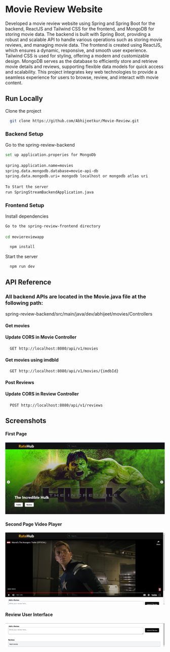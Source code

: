 
# Movie Review Website

Developed a movie review website using Spring and Spring Boot for the backend, ReactJS and Tailwind CSS for the frontend, and MongoDB for storing movie data. The backend is built with Spring Boot, providing a robust and scalable API to handle various operations such as storing movie reviews, and managing movie data. The frontend is created using ReactJS, which ensures a dynamic, responsive, and smooth user experience. Tailwind CSS is used for styling, offering a modern and customizable design. MongoDB serves as the database to efficiently store and retrieve movie details and reviews, supporting flexible data models for quick access and scalability. This project integrates key web technologies to provide a seamless experience for users to browse, review, and interact with movie content.


## Run Locally

Clone the project

```bash
  git clone https://github.com/Abhijeetkur/Movie-Review.git
```
### Backend Setup
Go to the spring-review-backend

```bash
set up application.properies for MongoDb

spring.application.name=movies
spring.data.mongodb.database=movie-api-db
spring.data.mongodb.uri= mongodb localhost or mongodb atlas uri

To Start the server
run SpringStreamBackendApplication.java
```

### Frontend Setup

Install dependencies

```bash
Go to the spring-review-frontend directory

cd moviereviewapp
```

```bash
  npm install
```

Start the server

```bash
  npm run dev
```

## API Reference
###  All backend APIs are located in the Movie.java file at the following path: 
spring-review-backend/src/main/java/dev/abhijeet/movies/Controllers
#### Get movies
#### Update CORS in Movie Controller
```http
  GET http://localhost:8080/api/v1/movies
```
#### Get movies using imdbId
```http
  GET http://localhost:8080/api/v1/movies/{imdbId}
```

#### Post Reviews
#### Update CORS in Review Controller
```http
  POST http://localhost:8080/api/v1/reviews
```

## Screenshots
#### First Page
![App Screenshot](https://github.com/Abhijeetkur/Movie-Review/blob/main/first-page.png)

#### Second Page Video Player

![App Screenshot](https://github.com/Abhijeetkur/Movie-Review/blob/main/second-page-A.png)

#### Review User Interface

![App Screenshot](https://github.com/Abhijeetkur/Movie-Review/blob/main/second-page-B-review-ui.png)

